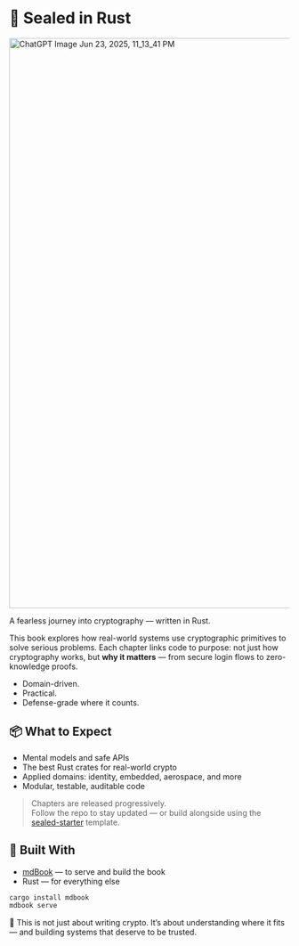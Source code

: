 # 🔐 Sealed in Rust
<img width="1024" height="1024" alt="ChatGPT Image Jun 23, 2025, 11_13_41 PM" src="https://github.com/user-attachments/assets/13d63f9b-903d-439f-a92d-2095dbd66763" />


A fearless journey into cryptography — written in Rust.

This book explores how real-world systems use cryptographic primitives to solve serious problems. Each chapter links code to purpose: not just how cryptography works, but **why it matters** — from secure login flows to zero-knowledge proofs.

- Domain-driven.  
- Practical.  
- Defense-grade where it counts.


## 📦 What to Expect

- Mental models and safe APIs  
- The best Rust crates for real-world crypto  
- Applied domains: identity, embedded, aerospace, and more  
- Modular, testable, auditable code

> Chapters are released progressively.  
> Follow the repo to stay updated — or build alongside using the [sealed-starter](https://github.com/VinEckSie/sealed-starter) template.


## 🚀 Built With

- [mdBook](https://rust-lang.github.io/mdBook/) — to serve and build the book
- Rust — for everything else

```bash
cargo install mdbook
mdbook serve
```

📘 This is not just about writing crypto.
It’s about understanding where it fits — and building systems that deserve to be trusted.
